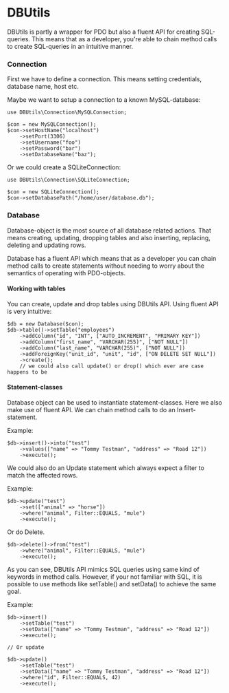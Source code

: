 DBUtils
=======

DBUtils is partly a wrapper for PDO but also a fluent API for creating
SQL-queries. This means that as a developer, you're able to chain method calls
to create SQL-queries in an intuitive manner.

### Connection

First we have to define a connection. This means setting credentials, database
name, host etc. 

Maybe we want to setup a connection to a known MySQL-database:

```
use DBUtils\Connection\MySQLConnection;

$con = new MySQLConnection();
$con->setHostName("localhost")
    ->setPort(3306)
    ->setUsername("foo")
    ->setPassword("bar")
    ->setDatabaseName("baz");
```

Or we could create a SQLiteConnection:

```
use DBUtils\Connection\SQLiteConnection;

$con = new SQLiteConnection();
$con->setDatabasePath("/home/user/database.db");
```

### Database

Database-object is the most source of all database related actions. That means
creating, updating, dropping tables and also inserting, replacing, deleting and
updating rows. 

Database has a fluent API which means that as a developer you can chain method
calls to create statements without needing to worry about the semantics of
operating with PDO-objects.

#### Working with tables

You can create, update and drop tables using DBUtils API. Using fluent API is
very intuitive:

```
$db = new Database($con);
$db->table()->setTable("employees")
    ->addColumn("id", "INT", ["AUTO_INCREMENT", "PRIMARY KEY"])
    ->addColumn("first_name", "VARCHAR(255)", ["NOT NULL"])
    ->addColumn("last_name", "VARCHAR(255)", ["NOT NULL"])
    ->addForeignKey("unit_id", "unit", "id", ["ON DELETE SET NULL"])
    ->create();
    // we could also call update() or drop() which ever are case happens to be
```

#### Statement-classes

Database object can be used to instantiate statement-classes. Here we also make
use of fluent API. We can chain method calls to do an Insert-statement.

Example:

```
$db->insert()->into("test")
    ->values(["name" => "Tommy Testman", "address" => "Road 12"])
    ->execute();
```

We could also do an Update statement which always expect a filter
to match the affected rows.

Example:

```
$db->update("test")
    ->set(["animal" => "horse"])
    ->where("animal", Filter::EQUALS, "mule")
    ->execute();
```

Or do Delete.


```
$db->delete()->from("test")
    ->where("animal", Filter::EQUALS, "mule")
    ->execute();
```

As you can see, DBUtils API mimics SQL queries using same kind of keywords in
method calls. However, if your not familiar with SQL, it is possible to use
methods like setTable() and setData() to achieve the same goal.

Example:

```
$db->insert()
    ->setTable("test")
    ->setData(["name" => "Tommy Testman", "address" => "Road 12"])
    ->execute();

// Or update

$db->update()
    ->setTable("test")
    ->setData(["name" => "Tommy Testman", "address" => "Road 12"])
    ->where("id", Filter::EQUALS, 42)
    ->execute();
```
